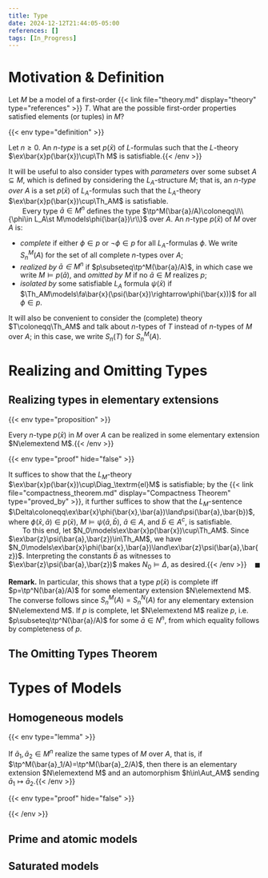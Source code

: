 ```yaml
---
title: Type
date: 2024-12-12T21:44:05-05:00
references: []
tags: [In_Progress]
---
```


# Motivation & Definition

Let $M$ be a model of a first-order {{< link file="theory.md" display="theory" type="references" >}} $T$. What are the possible first-order properties satisfied elements (or tuples) in $M$?

{{< env type="definition" >}}

Let $n\geq0$. An *$n$-type* is a set $p(\bar{x})$ of $L$-formulas such that the $L$-theory $\ex\bar{x}p(\bar{x})\cup\Th M$ is satisfiable.{{< /env >}}

It will be useful to also consider types with *parameters* over some subset $A\subseteq M$, which is defined by considering the $L_A$-structure $M$; that is, an *$n$-type over $A$* is a set $p(\bar{x})$ of $L_A$-formulas such that the $L_A$-theory $\ex\bar{x}p(\bar{x})\cup\Th_AM$ is satisfiable.
<br>
&emsp;&emsp;Every type $\bar{a}\in M^n$ defines the type $\tp^M(\bar{a}/A)\coloneqq\l\\{\phi\in L_A\st M\models\phi(\bar{a})\r\\}$ over $A$. An $n$-type $p(\bar{x})$ of $M$ over $A$ is:
* *complete* if either $\phi\in p$ or $\lnot\phi\in p$ for all $L_A$-formulas $\phi$. We write $S^M_n(A)$ for the set of all complete $n$-types over $A$;
* *realized by $\bar{a}\in M^n$* if $p\subseteq\tp^M(\bar{a}/A)$, in which case we write $M\models p(\bar{a})$, and *omitted by $M$* if no $\bar{a}\in M$ realizes $p$;
* *isolated by* some satisfiable $L_A$ formula $\psi(\bar{x})$ if $\Th_AM\models\fa\bar{x}(\psi(\bar{x})\rightarrow\phi(\bar{x}))$ for all $\phi\in p$.

It will also be convenient to consider the (complete) theory $T\coloneqq\Th_AM$ and talk about $n$-types of $T$ instead of $n$-types of $M$ over $A$; in this case, we write $S_n(T)$ for $S_n^M(A)$.

# Realizing and Omitting Types

## Realizing types in elementary extensions

{{< env type="proposition" >}}

Every $n$-type $p(\bar{x})$ in $M$ over $A$ can be realized in some elementary extension $N\elemextend M$.{{< /env >}}

{{< env type="proof" hide="false" >}}

It suffices to show that the $L_M$-theory $\ex\bar{x}p(\bar{x})\cup\Diag_\textrm{el}M$ is satisfiable; by the {{< link file="compactness_theorem.md" display="Compactness Theorem" type="proved_by" >}}, it further suffices to show that the $L_M$-sentence $\Delta\coloneqq\ex\bar{x}\phi(\bar{x},\bar{a})\land\psi(\bar{a},\bar{b})$, where $\phi(\bar{x},\bar{a})\in p(\bar{x})$, $M\models\psi(\bar{a},\bar{b})$, $\bar{a}\in A$, and $\bar{b}\in A^c$, is satisfiable.
<br>
&emsp;&emsp;To this end, let $N_0\models\ex\bar{x}p(\bar{x})\cup\Th_AM$. Since $\ex\bar{z}\psi(\bar{a},\bar{z})\in\Th_AM$, we have $N_0\models\ex\bar{x}\phi(\bar{x},\bar{a})\land\ex\bar{z}\psi(\bar{a},\bar{z})$. Interpreting the constants $\bar{b}$ as witnesses to $\ex\bar{z}\psi(\bar{a},\bar{z})$ makes $N_0\models\Delta$, as desired.<span style="float:right;">$\blacksquare$</span>{{< /env >}}

<div class="space"></div>

**Remark.** In particular, this shows that a type $p(\bar{x})$ is complete iff $p=\tp^N(\bar{a}/A)$ for some elementary extension $N\elemextend M$. The converse follows since $S^M_n(A)=S^N_n(A)$ for any elementary extension $N\elemextend M$. If $p$ is complete, let $N\elemextend M$ realize $p$, i.e. $p\subseteq\tp^N(\bar{a}/A)$ for some $\bar{a}\in N^n$, from which equality follows by completeness of $p$.

## The Omitting Types Theorem

# Types of Models

## Homogeneous models

{{< env type="lemma" >}}

If $\bar{a}_1,\bar{a}_2\in M^n$ realize the same types of $M$ over $A$, that is, if $\tp^M(\bar{a}_1/A)=\tp^M(\bar{a}_2/A)$, then there is an elementary extension $N\elemextend M$ and an automorphism $h\in\Aut_AM$ sending $\bar{a}_1\mapsto\bar{a}_2$.{{< /env >}}

{{< env type="proof" hide="false" >}}

{{< /env >}}

## Prime and atomic models

## Saturated models
